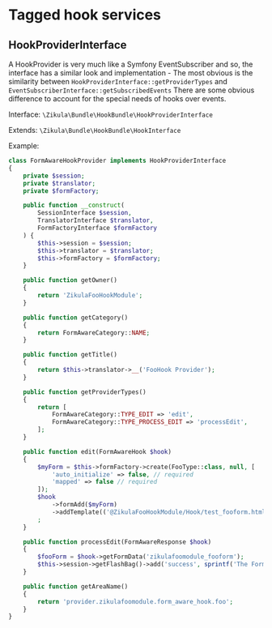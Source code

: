 # Tagged hook services

## HookProviderInterface

A HookProvider is very much like a Symfony EventSubscriber and so, the interface has a similar look and implementation -
The most obvious is the similarity between `HookProviderInterface::getProviderTypes` and `EventSubscriberInterface::getSubscribedEvents`
There are some obvious difference to account for the special needs of hooks over events.

Interface: `\Zikula\Bundle\HookBundle\HookProviderInterface`

Extends: `\Zikula\Bundle\HookBundle\HookInterface`

Example:

```php
class FormAwareHookProvider implements HookProviderInterface
{
    private $session;
    private $translator;
    private $formFactory;

    public function __construct(
        SessionInterface $session,
        TranslatorInterface $translator,
        FormFactoryInterface $formFactory
    ) {
        $this->session = $session;
        $this->translator = $translator;
        $this->formFactory = $formFactory;
    }

    public function getOwner()
    {
        return 'ZikulaFooHookModule';
    }

    public function getCategory()
    {
        return FormAwareCategory::NAME;
    }

    public function getTitle()
    {
        return $this->translator->__('FooHook Provider');
    }

    public function getProviderTypes()
    {
        return [
            FormAwareCategory::TYPE_EDIT => 'edit',
            FormAwareCategory::TYPE_PROCESS_EDIT => 'processEdit',
        ];
    }

    public function edit(FormAwareHook $hook)
    {
        $myForm = $this->formFactory->create(FooType::class, null, [
            'auto_initialize' => false, // required
            'mapped' => false // required
        ]);
        $hook
            ->formAdd($myForm)
            ->addTemplate(('@ZikulaFooHookModule/Hook/test_fooform.html.twig'))
        ;
    }

    public function processEdit(FormAwareResponse $hook)
    {
        $fooForm = $hook->getFormData('zikulafoomodule_fooform');
        $this->session->getFlashBag()->add('success', sprintf('The FormAwareHookProvider foo form was processed and the answer was %s', $fooForm['textField']));
    }

    public function getAreaName()
    {
        return 'provider.zikulafoomodule.form_aware_hook.foo';
    }
}
```
